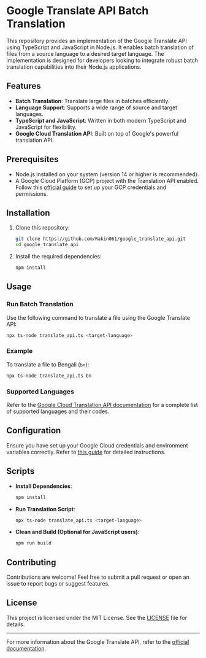 # Google Translate API Batch Translation

This repository provides an implementation of the Google Translate API using TypeScript and JavaScript in Node.js. It enables batch translation of files from a source language to a desired target language. The implementation is designed for developers looking to integrate robust batch translation capabilities into their Node.js applications.

## Features

- **Batch Translation**: Translate large files in batches efficiently.
- **Language Support**: Supports a wide range of source and target languages.
- **TypeScript and JavaScript**: Written in both modern TypeScript and JavaScript for flexibility.
- **Google Cloud Translation API**: Built on top of Google's powerful translation API.

## Prerequisites

- Node.js installed on your system (version 14 or higher is recommended).
- A Google Cloud Platform (GCP) project with the Translation API enabled. Follow this [official guide](https://cloud.google.com/translate/docs/advanced/batch-translation#translate_v3_batch_translate_text-nodejs) to set up your GCP credentials and permissions.

## Installation

1. Clone this repository:

   ```bash
   git clone https://github.com/Rakin061/google_translate_api.git
   cd google_translate_api
   ```

2. Install the required dependencies:

   ```bash
   npm install
   ```

## Usage

### Run Batch Translation

Use the following command to translate a file using the Google Translate API:

```bash
npx ts-node translate_api.ts <target-language>
```

### Example

To translate a file to Bengali (`bn`):

```bash
npx ts-node translate_api.ts bn
```

### Supported Languages

Refer to the [Google Cloud Translation API documentation](https://cloud.google.com/translate/docs/languages) for a complete list of supported languages and their codes.

## Configuration

Ensure you have set up your Google Cloud credentials and environment variables correctly. Refer to [this guide](https://cloud.google.com/translate/docs/advanced/batch-translation#translate_v3_batch_translate_text-nodejs) for detailed instructions.

## Scripts

- **Install Dependencies**:
  ```bash
  npm install
  ```

- **Run Translation Script**:
  ```bash
  npx ts-node translate_api.ts <target-language>
  ```

- **Clean and Build (Optional for JavaScript users)**:
  ```bash
  npm run build
  ```

## Contributing

Contributions are welcome! Feel free to submit a pull request or open an issue to report bugs or suggest features.

## License

This project is licensed under the MIT License. See the [LICENSE](LICENSE) file for details.

---

For more information about the Google Translate API, refer to the [official documentation](https://cloud.google.com/translate/docs/advanced/batch-translation#translate_v3_batch_translate_text-nodejs).
